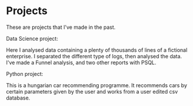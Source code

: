# Projects
These are projects that I've made in the past.

Data Science project:
  
  Here I analysed data containing a plenty of thousands of lines of a fictional enterprise. I separated the different type of logs, then analysed the data. I've       made a Funnel analysis, and two other reports with PSQL.
  
Python project:

  This is a hungarian car recommending programme. It recommends cars by certain parameters given by the user and works from a user edited csv database. 
